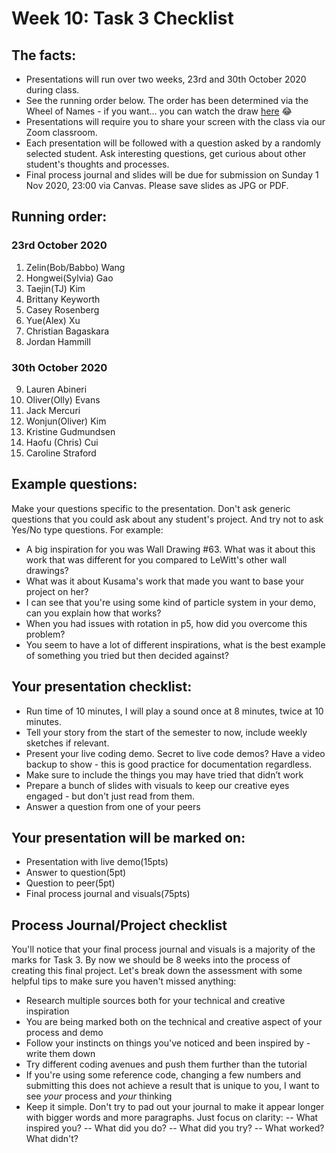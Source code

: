 # Week 10: Task 3 Checklist

## The facts:
- Presentations will run over two weeks, 23rd and 30th October 2020 during class.
- See the running order below. The order has been determined via the Wheel of Names - if you want... you can watch the draw [here](https://drive.google.com/file/d/1tL8gl7y7-ZRPLVejonwtVVfLMF0xu3tP/view?usp=sharing) 😂
- Presentations will require you to share your screen with the class via our Zoom classroom. 
- Each presentation will be followed with a question asked by a randomly selected student. Ask interesting questions, get curious about other student's thoughts and processes.
- Final process journal and slides will be due for submission on Sunday 1 Nov 2020, 23:00 via Canvas. Please save slides as JPG or PDF.  

## Running order:
### 23rd October 2020
1. Zelin(Bob/Babbo) Wang
2. Hongwei(Sylvia) Gao
3. Taejin(TJ) Kim
4. Brittany Keyworth
5. Casey Rosenberg
6. Yue(Alex) Xu
7. Christian Bagaskara
8. Jordan Hammill

### 30th October 2020
9. Lauren Abineri
10. Oliver(Olly) Evans
11. Jack Mercuri
12. Wonjun(Oliver) Kim
13. Kristine Gudmundsen
14. Haofu (Chris) Cui
15. Caroline Straford

## Example questions:
Make your questions specific to the presentation. Don't ask generic questions that you could ask about any student's project. And try not to ask Yes/No type questions. For example:
- A big inspiration for you was Wall Drawing #63. What was it about this work that was different for you compared to LeWitt's other wall drawings?
- What was it about Kusama's work that made you want to base your project on her?
- I can see that you're using some kind of particle system in your demo, can you explain how that works?
- When you had issues with rotation in p5, how did you overcome this problem?
- You seem to have a lot of different inspirations, what is the best example of something you tried but then decided against?

## Your presentation checklist:
- Run time of 10 minutes, I will play a sound once at 8 minutes, twice at 10 minutes.
- Tell your story from the start of the semester to now, include weekly sketches if relevant.
- Present your live coding demo. Secret to live code demos? Have a video backup to show - this is good practice for documentation regardless.
- Make sure to include the things you may have tried that didn’t work
- Prepare a bunch of slides with visuals to keep our creative eyes engaged - but don't just read from them. 
- Answer a question from one of your peers

## Your presentation will be marked on:
- Presentation with live demo(15pts)
- Answer to question(5pt)
- Question to peer(5pt)
- Final process journal and visuals(75pts)

## Process Journal/Project checklist
You'll notice that your final process journal and visuals is a majority of the marks for Task 3. By now we should be 8 weeks into the process of creating this final project. Let's break down the assessment with some helpful tips to make sure you haven't missed anything:
- Research multiple sources both for your technical and creative inspiration
- You are being marked both on the technical and creative aspect of your process and demo
- Follow your instincts on things you've noticed and been inspired by - write them down
- Try different coding avenues and push them further than the tutorial
- If you're using some reference code, changing a few numbers and submitting this does not achieve a result that is unique to you, I want to see *your* process and *your* thinking
- Keep it simple. Don't try to pad out your journal to make it appear longer with bigger words and more paragraphs. Just focus on clarity:
-- What inspired you?
-- What did you do?
-- What did you try?
-- What worked? What didn't?